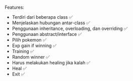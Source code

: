 Features:
- Terdiri dari beberapa class ✅ 
- Menjelaskan hubungan antar-class ✅ 
- Penggunaan inheritance, overloading, dan overriding ✅ 
- Penggunaan abstract/interface  ✅ 
- Pilih pokemon ✅ 
- Exp gain if winning ✅ 
- Training ✅ 
- Random winner ✅ 
- Harus melakukan healing jika kalah ✅ 
- Heal ✅
- Exit ✅  
